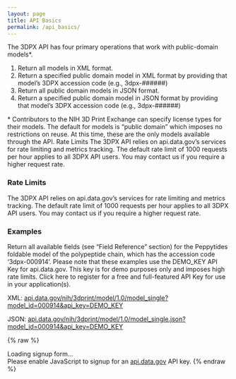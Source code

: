 ```yaml
---
layout: page
title: API Basics
permalink: /api_basics/
---
```


The 3DPX API has four primary operations that work with public-domain models*.

1. Return all models in XML format.
2. Return a specified public domain model in XML format by providing that model’s 3DPX accession code (e.g., 3dpx-######)
3. Return all public domain models in JSON format.
4. Return a specified public domain model in JSON format by providing that model’s 3DPX accession code (e.g., 3dpx-######)

\* Contributors to the NIH 3D Print Exchange can specify license types for their models. The default for models is “public domain” which imposes no restrictions on reuse. At this time, these are the only models available through the API.
Rate Limits
The 3DPX API relies on api.data.gov’s services for rate limiting and metrics tracking. The default rate limit of 1000 requests per hour applies to all 3DPX API users. You may contact us if you require a higher request rate.

### Rate Limits
The 3DPX API relies on api.data.gov’s services for rate limiting and metrics tracking. The default rate limit of 1000 requests per hour applies to all 3DPX API users. You may contact us if you require a higher request rate.

### Examples
Return all available fields (see “Field Reference” section) for the Peppytides foldable model of the polypeptide chain, which has the accession code ‘3dpx-000914’. Please note that these examples use the DEMO_KEY API Key for api.data.gov. This key is for demo purposes only and imposes high rate limits. Click here to register for a free and full-featured API Key for use in your application(s).

XML: [api.data.gov/nih/3dprint/model/1.0/model_single?model_id=000914&api_key=DEMO_KEY](http://api.data.gov/nih/3dprint/model/1.0/model_single?model_id=000914&api_key=DEMO_KEY)

JSON: [api.data.gov/nih/3dprint/model/1.0/model_single.json?model_id=000914&api_key=DEMO_KEY](http://api.data.gov/nih/3dprint/model/1.0/model_single.json?model_id=000914&api_key=DEMO_KEY)

{% raw %}
<div id="apidatagov_signup">Loading signup form...</div>
<script type="text/javascript">

 <!-- https://api.data.gov/gsa/auctions?api_key={{api_key}}&format=JSON -->

 /* * * CONFIGURATION VARIABLES: EDIT BEFORE PASTING INTO YOUR WEBPAGE * * */
 var apiUmbrellaSignupOptions = {
   // Pick a short, unique name to identify your site, like 'gsa-auctions'
   // in this example.
   registrationSource: '3dpx_api',

   // Enter the API key you signed up for and specially configured for this
   // API key signup embed form.
   apiKey: 'dnxBeHGIXhCjPi9SesmB09I6n3GDYgWCuszutq0p',

   // Provide an example URL you want to show to users after they signup.
   // This can be any API endpoint on your server, and you can use the
   // special {{api_key}} variable to automatically substitute in the API
   // key the user just signed up for.
   exampleApiUrl: 'http://api.data.gov/nih/3dprint/model/1.0/model_single.json?model_id=000914&api_key={{api_key}}'
 };

 /* * * DON'T EDIT BELOW THIS LINE * * */
 (function() {
   var apiUmbrella = document.createElement('script'); apiUmbrella.type = 'text/javascript'; apiUmbrella.async = true;
   apiUmbrella.src = 'https://api.data.gov/static/javascripts/signup_embed.js';
   (document.getElementsByTagName('head')[0] || document.getElementsByTagName('body')[0]).appendChild(apiUmbrella);
 })();
</script>
<noscript>Please enable JavaScript to signup for an <a href="http://api.data.gov/">api.data.gov</a> API key.</noscript> {% endraw %}
